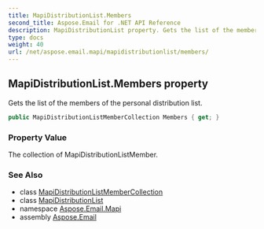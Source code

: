 ```yaml
---
title: MapiDistributionList.Members
second_title: Aspose.Email for .NET API Reference
description: MapiDistributionList property. Gets the list of the members of the personal distribution list
type: docs
weight: 40
url: /net/aspose.email.mapi/mapidistributionlist/members/
---
```

## MapiDistributionList.Members property

Gets the list of the members of the personal distribution list.

```csharp
public MapiDistributionListMemberCollection Members { get; }
```

### Property Value

The collection of MapiDistributionListMember.

### See Also

* class [MapiDistributionListMemberCollection](../../mapidistributionlistmembercollection/)
* class [MapiDistributionList](../)
* namespace [Aspose.Email.Mapi](../../mapidistributionlist/)
* assembly [Aspose.Email](../../../)


